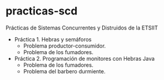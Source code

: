 # practicas-scd
Prácticas de Sistemas Concurrentes y Distruidos de la ETSIIT

- Práctica 1. Hebras y semáforos
    - Problema productor-consumidor.
    - Problema de los fumadores.
- Práctica 2. Programación de monitores con Hebras Java
    - Problema de los fumadores.
    - Problema del barbero durmiente.
